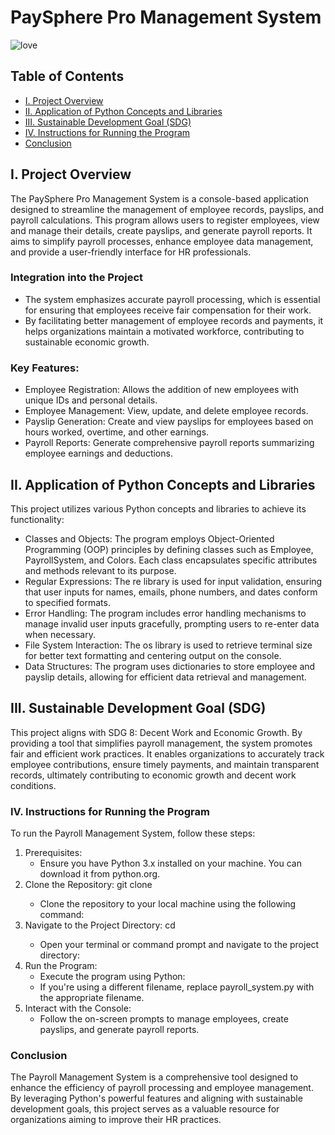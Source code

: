 # PaySphere Pro Management System
![love](Downloads/PaySphere_Pro.png)

## Table of Contents
* [I. Project Overview](#i-project-overview)
* [II. Application of Python Concepts and Libraries](#ii-application-of-python-concepts-and-libraries)
* [III. Sustainable Development Goal (SDG)](#iii-sustainable-development-goal-(sdg))
* [IV. Instructions for Running the Program](#iv-instructions-for-running-the-program)
* [Conclusion](#conclusion)
  

## I. Project Overview
The PaySphere Pro Management System is a console-based application designed to streamline the management
of employee records, payslips, and payroll calculations. This program allows users to register employees,
view and manage their details, create payslips, and generate payroll reports. It aims to simplify payroll
processes, enhance employee data management, and provide a user-friendly interface for HR professionals.

### Integration into the Project
* The system emphasizes accurate payroll processing, which is essential for ensuring that employees 
receive fair compensation for their work.
* By facilitating better management of employee records and payments, it helps organizations maintain
a motivated workforce, contributing to sustainable economic growth.

### Key Features:
* Employee Registration: Allows the addition of new employees with unique IDs and personal details.
* Employee Management: View, update, and delete employee records.
* Payslip Generation: Create and view payslips for employees based on hours worked, overtime, and 
  other earnings.
* Payroll Reports: Generate comprehensive payroll reports summarizing employee earnings and deductions.


## II. Application of Python Concepts and Libraries
This project utilizes various Python concepts and libraries to achieve its functionality:
* Classes and Objects: The program employs Object-Oriented Programming (OOP) principles by defining 
  classes such as Employee, PayrollSystem, and Colors. Each class encapsulates specific attributes and
  methods relevant to its purpose.
* Regular Expressions: The re library is used for input validation, ensuring that user inputs for names, 
  emails, phone numbers, and dates conform to specified formats.
* Error Handling: The program includes error handling mechanisms to manage invalid user inputs gracefully,
  prompting users to re-enter data when necessary.
* File System Interaction: The os library is used to retrieve terminal size for better text formatting and
  centering output on the console.
* Data Structures: The program uses dictionaries to store employee and payslip details, allowing for
  efficient data retrieval and management.

## III. Sustainable Development Goal (SDG)
  This project aligns with SDG 8: Decent Work and Economic Growth. By providing a tool that simplifies 
  payroll management, the system promotes fair and efficient work practices. It enables organizations 
  to accurately track employee contributions, ensure timely payments, and maintain transparent records,
  ultimately contributing to economic growth and decent work conditions.

### IV. Instructions for Running the Program
To run the Payroll Management System, follow these steps:
1. Prerequisites:
   * Ensure you have Python 3.x installed on your machine. You can download it from python.org.
2. Clone the Repository: git clone <repository-url>
   * Clone the repository to your local machine using the following command:
3. Navigate to the Project Directory: cd <project-directory>
   * Open your terminal or command prompt and navigate to the project directory:
4. Run the Program:
   * Execute the program using Python: 
   * If you're using a different filename, replace payroll_system.py with the appropriate filename.
5. Interact with the Console:
   * Follow the on-screen prompts to manage employees, create payslips, and generate payroll reports.

### Conclusion
The Payroll Management System is a comprehensive tool designed to enhance the efficiency of payroll 
processing and employee management. By leveraging Python's powerful features and aligning with sustainable
development goals, this project serves as a valuable resource for organizations aiming to improve their
HR practices.

```hdfnsjdvhgvhhknk
```






